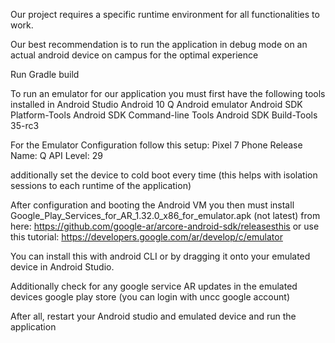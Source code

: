 Our project requires a specific runtime environment for all functionalities to work.

Our best recommendation is to run the application in debug mode on an actual android device on campus for the optimal experience 

Run Gradle build

To run an emulator for our application you must first have the following tools installed in Android Studio
Android 10 Q
Android emulator
Android SDK Platform-Tools
Android SDK Command-line Tools
Android SDK Build-Tools 35-rc3

For the Emulator Configuration follow this setup:
Pixel 7 Phone
Release Name: Q
API Level: 29

additionally set the device to cold boot every time (this helps with isolation sessions to each runtime of the application)

After configuration and booting the Android VM you then must install Google_Play_Services_for_AR_1.32.0_x86_for_emulator.apk (not latest) from here: https://github.com/google-ar/arcore-android-sdk/releasesthis
or use this tutorial: https://developers.google.com/ar/develop/c/emulator

You can install this with android CLI or by dragging it onto your emulated device in Android Studio.

Additionally check for any google service AR updates in the emulated devices google play store (you can login with uncc google account)

After all, restart your Android studio and emulated device and run the application
